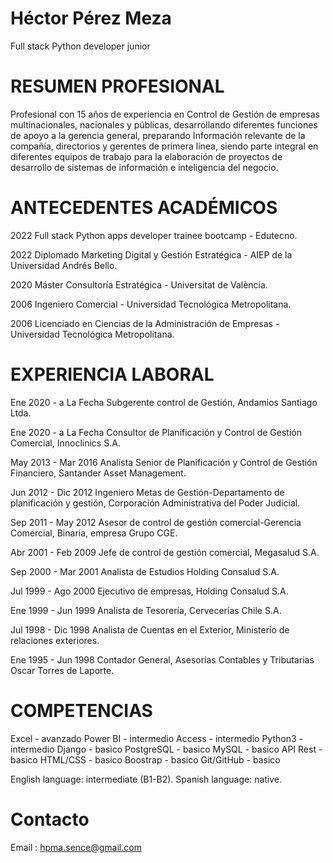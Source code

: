 # Héctor Pérez Meza
Full stack Python developer junior

# RESUMEN PROFESIONAL
Profesional con 15 años de experiencia en Control de Gestión de empresas multinacionales, nacionales y públicas, desarrollando diferentes funciones de apoyo a la gerencia general, preparando Información relevante de la compañía, directorios y gerentes de primera línea, siendo parte integral en diferentes equipos de trabajo para la elaboración de proyectos de desarrollo de sistemas de información e inteligencia del negocio.

# ANTECEDENTES ACADÉMICOS
2022 Full stack Python apps developer trainee bootcamp - Edutecno.

2022 Diplomado Marketing Digital y Gestión Estratégica - AIEP de la Universidad Andrés Bello.

2020 Máster Consultoría Estratégica - Universitat de València.

2006 Ingeniero Comercial - Universidad Tecnológica Metropolitana.

2006 Licenciado en Ciencias de la Administración de Empresas - Universidad Tecnológica Metropolitana.

# EXPERIENCIA LABORAL
Ene 2020 - a La Fecha Subgerente control de Gestión, Andamios Santiago Ltda.

Ene 2020 - a La Fecha Consultor de Planificación y Control de Gestión Comercial, Innoclinics S.A.

May 2013 - Mar 2016   Analista Senior de Planificación y Control de Gestión Financiero, Santander Asset Management.	

Jun 2012 - Dic 2012   Ingeniero Metas de Gestión-Departamento de planificación y gestión, Corporación Administrativa del Poder Judicial.	

Sep 2011 - May 2012   Asesor de control de gestión comercial-Gerencia Comercial, Binaria, empresa Grupo CGE.

Abr 2001 - Feb 2009   Jefe de control de gestión comercial, Megasalud S.A.	

Sep 2000 - Mar 2001   Analista de Estudios Holding Consalud S.A.	

Jul 1999 - Ago 2000   Ejecutivo de empresas, Holding Consalud S.A.

Ene 1999 - Jun 1999   Analista de Tesorería, Cervecerías Chile S.A.	

Jul 1998 - Dic 1998   Analista de Cuentas en el Exterior, Ministerio de relaciones exteriores.

Ene 1995 - Jun 1998   Contador General, Asesorías Contables y Tributarias Oscar Torres de Laporte.	

# COMPETENCIAS 
Excel      - avanzado
Power BI   - intermedio
Access     - intermedio
Python3    - intermedio
Django     - basico
PostgreSQL - basico
MySQL      - basico
API Rest   - basico
HTML/CSS   - basico
Boostrap   - basico
Git/GitHub - basico

English language: intermediate (B1-B2).
Spanish language: native.

# Contacto
Email : hpma.sence@gmail.com

